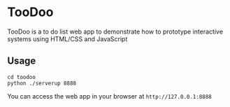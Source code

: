 # TooDoo
TooDoo is a to do list web app to demonstrate how to prototype interactive systems using HTML/CSS and JavaScript

## Usage
```
cd toodoo
python ./serverup 8888
```

You can access the web app in your browser at ```http://127.0.0.1:8888```
